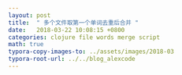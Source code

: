 ```yaml
---
layout: post
title:  " 多个文件取第一个单词去重后合并 "
date:   2018-03-22 10:08:15 +0800
categories: clojure file words merge script
math: true
typora-copy-images-to: ../assets/images/2018-03
typora-root-url: ../../blog_alexcode
---
```





<script src="https://gist.github.com/alexwanng/e1308b85b060271ce490c75a2e802f08.js"></script>